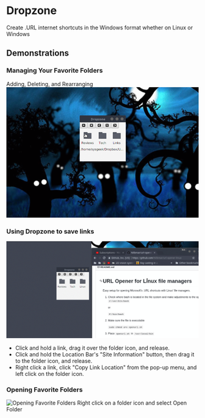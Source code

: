 # Dropzone
Create .URL internet shortcuts in the Windows format whether on Linux or Windows

## Demonstrations

### Managing Your Favorite Folders
Adding, Deleting, and Rearranging
![Managing favorite folders](/demo/Dropzone%20Favorites%202017-11-01%2023-41.gif?raw=true "Managing Favorites")

### Using Dropzone to save links
![Saving links](/demo/Dropzone%20Saving%202017-11-01%2023-15.gif?raw=true "Saving Links")
* Click and hold a link, drag it over the folder icon, and release.
* Click and hold the Location Bar's "Site Information" button, then drag it to the folder icon, and release.
* Right click a link, click "Copy Link Location" from the pop-up menu, and left click on the folder icon.

### Opening Favorite Folders
![Opening Favorite Folders](/demo/blahblah.gif?raw=true "Opening Favorite folders")
Right click on a folder icon and select Open Folder

